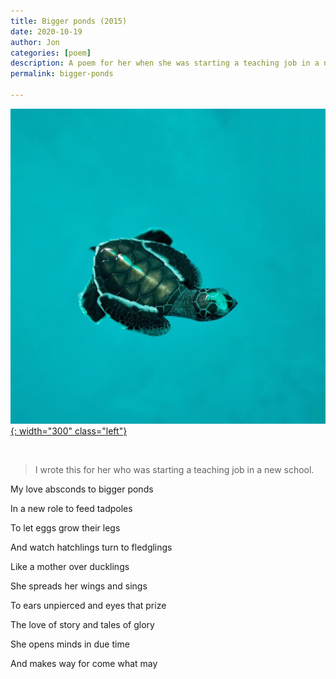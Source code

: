 ```yaml
---
title: Bigger ponds (2015)
date: 2020-10-19 
author: Jon
categories: [poem]
description: A poem for her when she was starting a teaching job in a new school.
permalink: bigger-ponds

---
```


[![Green sea turtle (Penang, Malaysia)](/assets/img/turtle.jpg){: width="300" class="left"}](https://www.instagram.com/p/B2Gejv_n3pN/)

<br clear="left"/>

> I wrote this for her who was starting a teaching job in a new school. 

My love absconds to bigger ponds

In a new role to feed tadpoles

To let eggs grow their legs

And watch hatchlings turn to fledglings

Like a mother over ducklings

She spreads her wings and sings

To ears unpierced and eyes that prize

The love of story and tales of glory  

She opens minds in due time  

And makes way for come what may  


